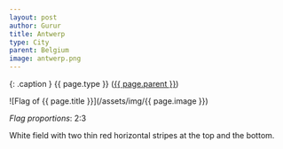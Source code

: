 ```yaml
---
layout: post
author: Gurur
title: Antwerp
type: City
parent: Belgium
image: antwerp.png
---
```

{: .caption }
{{ page.type }} ([{{ page.parent }}](/2019/03/14/belgium.html))

![Flag of {{ page.title }}](/assets/img/{{ page.image }})

*Flag proportions*: 2:3

White field with two thin red horizontal stripes at the top and the bottom.
